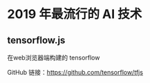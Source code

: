 # 2019 年最流行的 AI 技术

## tensorflow.js

在web浏览器端构建的 tensorflow

GitHub 链接：https://github.com/tensorflow/tfjs

